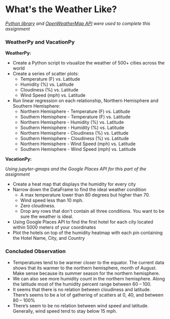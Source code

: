 # What's the Weather Like?
*[Python library](https://pypi.org/project/citipy/) and [OpenWeatherMap API](https://openweathermap.org/api) were used to complete this assignment*

### WeatherPy and VacationPy

__WeatherPy:__
  - Create a Python script to visualize the weather of 500+ cities across the world
  - Create a series of scatter plots:
      - Temperature (F) vs. Latitude
      - Humidity (%) vs. Latitude
      - Cloudiness (%) vs. Latitude
      - Wind Speed (mph) vs. Latitude
  - Run linear regression on each relationship, Northern Hemisphere and Southern Hemisphere:
      -  Northern Hemisphere - Temperature (F) vs. Latitude
      -  Southern Hemisphere - Temperature (F) vs. Latitude
      -  Northern Hemisphere - Humidity (%) vs. Latitude
      -  Southern Hemisphere - Humidity (%) vs. Latitude
      -  Northern Hemisphere - Cloudiness (%) vs. Latitude
      -  Southern Hemisphere - Cloudiness (%) vs. Latitude
      -  Northern Hemisphere - Wind Speed (mph) vs. Latitude
      -  Southern Hemisphere - Wind Speed (mph) vs. Latitude


__VacationPy:__

*Using jupyter-gmaps and the Google Places API for this part of the assignment*
  - Create a heat map that displays the humidity for every city
  - Narrow down the DataFrame to find the ideal weather condition
      - A max temperature lower than 80 degrees but higher than 70.
      - Wind speed less than 10 mph.
      - Zero cloudiness.
      - Drop any rows that don't contain all three conditions. You want to be sure the weather is ideal.
  - Using Google Places API to find the first hotel for each city located within 5000 meters of your coordinates
  - Plot the hotels on top of the humidity heatmap with each pin containing the Hotel Name, City, and Country

### Concluded Observation

  - Temperatures tend to be warmer closer to the equator. The current data shows that its warmer to the northern hemisphere, month of August. Make sense because its summer season for the northern hemisphere.
  - We can also see more humidity count in the northern hemisphere. Along the latitude most of the humidity percent range between 60 – 100.
  - It seems that there is no relation between cloudiness and latitude. There’s seems to be a lot of gathering of scatters at 0, 40, and between 80 – 100%
  - There’s seem to be no relation between wind speed and latitude. Generally, wind speed tend to stay below 15 mph.
